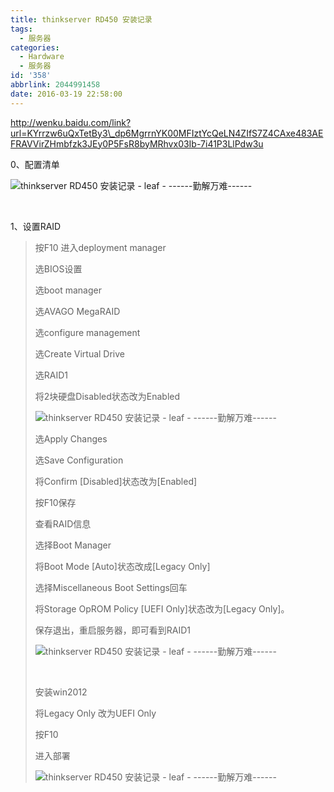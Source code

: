 ```yaml
---
title: thinkserver RD450 安装记录
tags:
  - 服务器
categories:
  - Hardware
  - 服务器
id: '358'
abbrlink: 2044991458
date: 2016-03-19 22:58:00
---
```


http://wenku.baidu.com/link?url=KYrrzw6uQxTetBy3\_dp6MgrrnYK00MFIztYcQeLN4ZIfS7Z4CAxe483AEFRAVVirZHmbfzk3JEy0P5FsR8byMRhvx03Ib-7i41P3LlPdw3u

  

  

  

0、配置清单

![thinkserver RD450 安装记录 - leaf - ------勤解万难------](http://img0.ph.126.net/sa62AD2PRykn8IiZKwxiPQ==/6598237448065851735.jpg "thinkserver RD450 安装记录 - leaf - ------勤解万难------")

 

1、设置RAID

> 按F10 进入deployment manager 
> 
> 选BIOS设置
> 
> 选boot manager
> 
> 选AVAGO MegaRAID
> 
> 选configure management
> 
> 选Create Virtual Drive
> 
> 选RAID1
> 
> 将2块硬盘Disabled状态改为Enabled
> 
> ![thinkserver RD450 安装记录 - leaf - ------勤解万难------](http://img0.ph.126.net/L43PO8dW3xPztbjQNS80Nw==/6598237448065851990.jpg "thinkserver RD450 安装记录 - leaf - ------勤解万难------")
> 
> 选Apply Changes
> 
> 选Save Configuration
> 
> 将Confirm \[Disabled\]状态改为\[Enabled\]
> 
> 按F10保存
> 
>   
> 
> 查看RAID信息
> 
> 选择Boot Manager  
> 
> 将Boot Mode \[Auto\]状态改成\[Legacy Only\] 
> 
> 选择Miscellaneous Boot Settings回车  
> 
> 将Storage OpROM Policy \[UEFI Only\]状态改为\[Legacy Only\]。  
> 
> 保存退出，重启服务器，即可看到RAID1
> 
> ![thinkserver RD450 安装记录 - leaf - ------勤解万难------](http://img0.ph.126.net/P3EA0FNh78MToomJWBRC4w==/4929752742210880728.jpg "thinkserver RD450 安装记录 - leaf - ------勤解万难------")
> 
>  
> 
> 安装win2012
> 
> 将Legacy Only 改为UEFI Only
> 
> 按F10 
> 
> 进入部署
> 
> ![thinkserver RD450 安装记录 - leaf - ------勤解万难------](http://img0.ph.126.net/Mdydw3_Idtcw27Ug6nBErA==/6598172576879816700.jpg "thinkserver RD450 安装记录 - leaf - ------勤解万难------")
> 
>